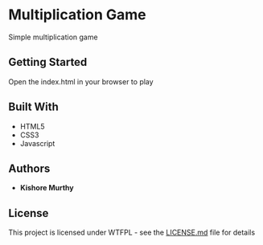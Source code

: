 # Multiplication Game

Simple multiplication game

## Getting Started

Open the index.html in your browser to play

## Built With

* HTML5
* CSS3
* Javascript

## Authors

* **Kishore Murthy** 

## License

This project is licensed under WTFPL - see the [LICENSE.md](LICENSE.md) file for details